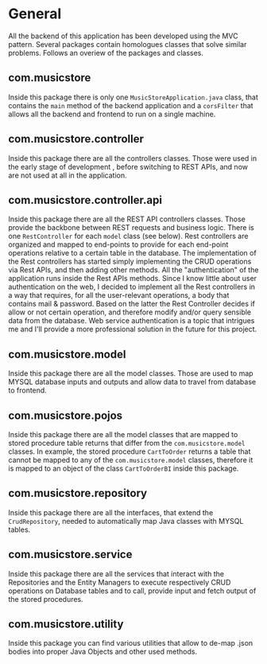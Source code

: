# General
All the backend of this application has been developed using the MVC pattern. Several packages contain homologues classes that solve similar problems. Follows an overiew of the packages and classes.

## com.musicstore
Inside this package there is only one `MusicStoreApplication.java` class, that contains the `main` method of the backend application and a `corsFilter` that allows all the backend and frontend to run on a single machine.  

## com.musicstore.controller
Inside this package there are all the controllers classes. Those were used in the early stage of development , before switching to REST APIs, and now are not used at all in the application.  

## com.musicstore.controller.api
Inside this package there are all the REST API controllers classes. Those provide the backbone between REST requests and business logic. There is one `RestController` for each `model` class (see below). Rest controllers are organized and mapped to end-points to provide for each end-point operations relative to a certain table in the database. The implementation of the Rest controllers has started simply implementing the CRUD operations via Rest APIs, and then adding other methods. All the "authentication" of the application runs inside the Rest APIs methods. Since I know little about user authentication on the web, I decided to implement all the Rest controllers in a way that requires, for all the user-relevant operations, a body that contains mail & password. Based on the latter the Rest Controller decides if allow or not certain operation, and therefore modify and/or query sensible data from the database. Web service authentication is a topic that intrigues me and I'll provide a more professional solution in the future for this project. 

## com.musicstore.model
Inside this package there are all the model classes. Those are used to map MYSQL database inputs and outputs and allow data to travel from database to frontend. 

## com.musicstore.pojos
Inside this package there are all the model classes that are mapped to stored procedure table returns that differ from the `com.musicstore.model` classes. In example, the stored procedure `CartToOrder` returns a table that cannot be mapped to any of the `com.musicstore.model` classes, therefore it is mapped to an object of the class `CartToOrderBI` inside this package. 

## com.musicstore.repository
Inside this package there are all the interfaces, that extend the `CrudRepository`, needed to automatically map Java classes with MYSQL tables. 

## com.musicstore.service
Inside this package there are all the services that interact with the Repositories and the Entity Managers to execute respectively CRUD operations on Database tables and to call, provide input and fetch output of the stored procedures.

## com.musicstore.utility
Inside this package you can find various utilities that allow to de-map .json bodies into proper Java Objects and other used methods. 
